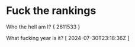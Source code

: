 # Fuck the rankings

Who the hell am I?
{ 2611533 }

What fucking year is it?
[ 2024-07-30T23:18:36Z ]
